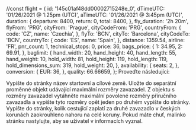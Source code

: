 //const flight = {
  id: '145c01af48dd00002715248e_0',
  dTimeUTC: '01/26/2021 @ 1:25pm (UTC)',
  aTimeUTC: '01/26/2021 @ 3:45pm (UTC)',
  duration: {
    departure: 8400,
    return: 0,
    total: 8400,
  },
  fly_duration: '2h 20m',
  flyFrom: 'PRG',
  cityFrom: 'Prague',
  cityCodeFrom: 'PRG',
  countryFrom: {
    code: 'CZ',
    name: 'Czechia',
  },
  flyTo: 'BCN',
  cityTo: 'Barcelona',
  cityCodeTo: 'BCN',
  countryTo: {
    code: 'ES',
    name: 'Spain',
  },
  distance: 1359.54,
  airline: 'FR',
  pnr_count: 1,
  technical_stops: 0,
  price: 36,
  bags_price: {
    1: 34.95,
    2: 69.91,
  },
  baglimit: {
    hand_width: 20,
    hand_height: 40,
    hand_length: 55,
    hand_weight: 10,
    hold_width: 81,
    hold_height: 119,
    hold_length: 119,
    hold_dimensions_sum: 319,
    hold_weight: 20,
  },
  availability: {
    seats: 2,
  },
  conversion: {
    EUR: 36,
  },
  quality: 66.66659,
};
Proveďte následující:

Vypište do stránky název startovní a cílové země.
Uložte do separátní proměnné objekt udávající maximální rozměry zavazadel.
Z objektu s rozměry zavazadel vytáhněte maximální povolené rozměry příručního zavazadla a vypište tyto rozměry opět jeden po druhém vypište do stránky.
Vypište do stránky, kolik cestující zaplatí za druhé zavazadlo v českých korunách zaokrouhleno nahoru na celé koruny.
Pokud máte chuť, malinko stránku nastylujte, aby se uživatel v informacích vyznal.

